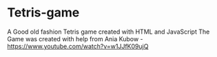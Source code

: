 # Tetris-game
A Good old fashion Tetris game created with HTML and JavaScript
The Game was created with help from Ania Kubow - https://www.youtube.com/watch?v=w1JJfK09ujQ
